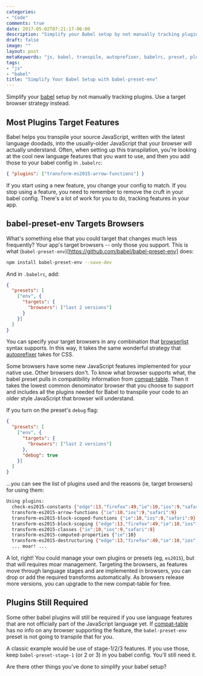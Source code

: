 ```yaml
---
categories:
- "Code"
comments: true
date: 2017-05-02T07:21:17-06:00
description: "Simplify your Babel setup by not manually tracking plugins.  Use a target browser strategy instead."
draft: false
image: ""
layout: post
metaKeywords: "js, babel, transpile, autoprefixer, babelrc, preset, plugin, simple"
tags:
- "js"
- "babel"
title: "Simplify Your Babel Setup with babel-preset-env"
---
```


Simplify your [babel](https://babeljs.io/) setup by not manually tracking plugins.  Use a target browser strategy instead.

<!--more-->

## Most Plugins Target Features

Babel helps you transpile your source JavaScript, written with the latest language doodads, into the usually-older JavaScript that your browser will actually understand.  Often, when setting up this transpilation, you're looking at the cool new language features that you want to use, and then you add those to your babel config in `.babelrc`:

```json
{ "plugins": ["transform-es2015-arrow-functions"] }
```

If you start using a new feature, you change your config to match.  If you stop using a feature, you need to remember to remove the cruft in your babel config.  There's a lot of work for you to do, tracking features in your app.

## babel-preset-env Targets Browsers

What's something else that you could target that changes much less frequently?  Your app's target browsers -- only those you support.  This is what (`babel-preset-env`)[https://github.com/babel/babel-preset-env] does:

```bash
npm install babel-preset-env --save-dev
```

And in `.babelrc`, add:

```json
{
  "presets": [
    ["env", {
      "targets": {
        "browsers": ["last 2 versions"]
      }
    }]
  ]
}
```

You can specify your target browsers in any combination that [browserlist](https://github.com/ai/browserslist) syntax supports.  In this way, it takes the same wonderful strategy that [autoprefixer](https://github.com/postcss/autoprefixer) takes for CSS.

Some browsers have some new JavaScript features implemented for your native use.  Other browsers don't.  To know what browser supports what, the babel preset pulls in compatibility information from [compat-table](https://kangax.github.io/compat-table/es6/).  Then it takes the lowest common denominator browser that you choose to support and includes all the plugins needed for Babel to transpile your code to an older style JavaScript that browser will understand.

If you turn on the preset's `debug` flag:

```json
{
  "presets": [
    ["env", {
      "targets": {
        "browsers": ["last 2 versions"]
      },
      "debug": true
    }]
  ]
}
```

...you can see the list of plugins used and the reasons (ie, target browsers) for using them:

```bash
Using plugins:
  check-es2015-constants {"edge":13,"firefox":49,"ie":10,"ios":9,"safari":9}
  transform-es2015-arrow-functions {"ie":10,"ios":9,"safari":9}
  transform-es2015-block-scoped-functions {"ie":10,"ios":9,"safari":9}
  transform-es2015-block-scoping {"edge":13,"firefox":49,"ie":10,"ios":9,"safari":9}
  transform-es2015-classes {"ie":10,"ios":9,"safari":9}
  transform-es2015-computed-properties {"ie":10}
  transform-es2015-destructuring {"edge":13,"firefox":49,"ie":10,"ios":9,"safari":9}
  ... moar! ...
```

A lot, right!  You could manage your own plugins or presets (eg, `es2015`), but that will requires moar management.  Targeting the browsers, as features move through language stages and are implemented in browsers, you can drop or add the required transforms automatically.  As browsers release more versions, you can upgrade to the new compat-table for free.

## Plugins Still Required

Some other babel plugins will still be required if you use language features that are not officially part of the JavaScript language yet.  If [compat-table](https://kangax.github.io/compat-table/es6/) has no info on any browser supporting the feature, the `babel-preset-env` preset is not going to transpile that for you.  

A classic example would be use of stage-1/2/3 features.  If you use those, keep `babel-preset-stage-1` (or 2 or 3) in you babel config.  You'll still need it.

Are there other things you've done to simplify your babel setup?
